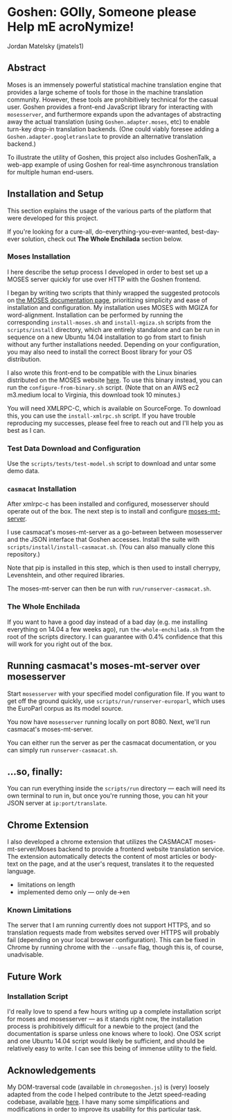 # Goshen: GOlly, Someone please Help mE acroNymize!
Jordan Matelsky (jmatels1)

## Abstract
Moses is an immensely powerful statistical machine translation engine that provides a large scheme of tools for those in the machine translation community. However, these tools are prohibitively technical for the casual user. Goshen provides a front-end JavaScript library for interacting with `mosesserver`, and furthermore expands upon the advantages of abstracting away the actual translation (using `Goshen.adapter.moses`, etc) to enable turn-key drop-in translation backends. (One could viably foresee adding a `Goshen.adapter.googletranslate` to provide an alternative translation backend.)

To illustrate the utility of Goshen, this project also includes GoshenTalk, a web-app example of using Goshen for real-time asynchronous translation for multiple human end-users.

## Installation and Setup
This section explains the usage of the various parts of the platform that were developed for this project.

If you're looking for a cure-all, do-everything-you-ever-wanted, best-day-ever solution, check out **The Whole Enchilada** section below.

### Moses Installation
I here describe the setup process I developed in order to best set up a MOSES server quickly for use over HTTP with the Goshen frontend.

I began by writing two scripts that thinly wrapped the suggested protocols on [the MOSES documentation page](http://www.statmt.org/moses/?n=Development.GetStarted), prioritizing simplicity and ease of installation and configuration. My installation uses MOSES with MGIZA for word-alignment. Installation can be performed by running the corresponding `install-moses.sh` and `install-mgiza.sh` scripts from the `scripts/install` directory, which are entirely standalone and can be run in sequence on a new Ubuntu 14.04 installation to go from start to finish without any further installations needed. Depending on your configuration, you may also need to install the correct Boost library for your OS distribution.

I also wrote this front-end to be compatible with the Linux binaries distributed on the MOSES website [here](http://www.statmt.org/moses/RELEASE-3.0/binaries/linux-64bit/linux-64bit.tgz). To use this binary instead, you can run the `configure-from-binary.sh` script. (Note that on an AWS ec2 m3.medium local to Virginia, this download took 10 minutes.)

You will need XMLRPC-C, which is available on SourceForge. To download this, you can use the `install-xmlrpc.sh` script. If you have trouble reproducing my successes, please feel free to reach out and I'll help you as best as I can.

### Test Data Download and Configuration
Use the `scripts/tests/test-model.sh` script to download and untar some demo data.

### `casmacat` Installation
After xmlrpc-c has been installed and configured, mosesserver should operate out of the box. The next step is to install and configure [moses-mt-server](https://github.com/casmacat/moses-mt-server/tree/master/python_server).

I use casmacat's moses-mt-server as a go-between between mosesserver and the JSON interface that Goshen accesses. Install the suite with `scripts/install/install-casmacat.sh`. (You can also manually clone this repository.)

Note that pip is installed in this step, which is then used to install cherrypy, Levenshtein, and other required libraries.

The moses-mt-server can then be run with `run/runserver-casmacat.sh`.

### The Whole Enchilada
If you want to have a good day instead of a bad day (e.g. me installing everything on 14.04 a few weeks ago), run `the-whole-enchilada.sh` from the root of the scripts directory. I can guarantee with 0.4% confidence that this will work for you right out of the box.

## Running casmacat's moses-mt-server over mosesserver
Start `mosesserver` with your specified model configuration file. If you want to get off the ground quickly, use `scripts/run/runserver-europarl`, which uses the EuroParl corpus as its model source.

You now have `mosesserver` running locally on port 8080. Next, we'll run casmacat's moses-mt-server.

You can either run the server as per the casmacat documentation, or you can simply run `runserver-casmacat.sh`.

## ...so, finally:
You can run everything inside the `scripts/run` directory — each will need its own terminal to run in, but once you're running those, you can hit your JSON server at `ip:port/translate`.

## Chrome Extension
I also developed a chrome extension that utilizes the CASMACAT moses-mt-server/Moses backend to provide a frontend website translation service. The extension automatically detects the content of most articles or body-text on the page, and at the user's request, translates it to the requested language.

- limitations on length
- implemented demo only — only de→en 

### Known Limitations
The server that I am running currently does not support HTTPS, and so translation requests made from websites served over HTTPS will probably fail (depending on your local browser configuration). This can be fixed in Chrome by running chrome with the `--unsafe` flag, though this is, of course, unadvisable.

## Future Work

### Installation Script
I'd really love to spend a few hours writing up a complete installation script for moses and mosesserver — as it stands right now, the installation process is prohibitively difficult for a newbie to the project (and the documentation is sparse unless one knows where to look). One OSX script and one Ubuntu 14.04 script would likely be sufficient, and should be relatively easy to write. I can see this being of immense utility to the field.

## Acknowledgements
My DOM-traversal code (available in `chromegoshen.js`) is (very) loosely adapted from the code I helped contribute to the Jetzt speed-reading codebase, available [here](https://github.com/ds300/jetzt/). I have many some simplifications and modifications in order to improve its usability for this particular task.
